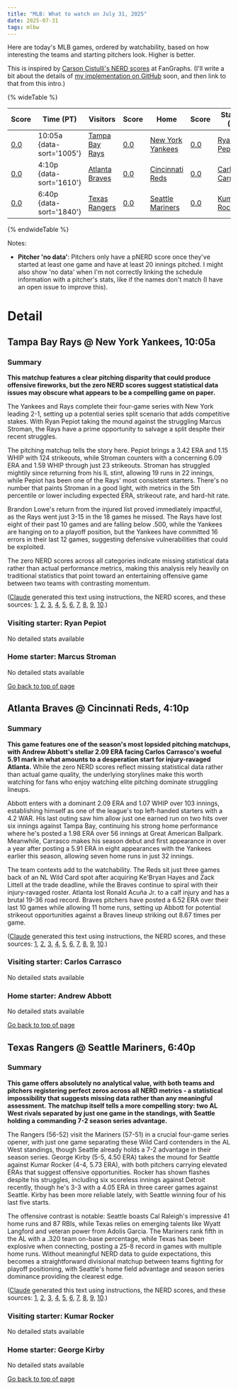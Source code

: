 ```yaml
---
title: "MLB: What to watch on July 31, 2025"
date: 2025-07-31
tags: mlbw
---
```


Here are today's MLB games, ordered by watchability, based on how interesting the teams and starting pitchers look. Higher is better.

This is inspired by [Carson Cistulli's NERD scores](https://blogs.fangraphs.com/introducing-team-nerd/) at FanGraphs. (I'll write a bit about the details of [my implementation on GitHub](https://github.com/aenfield/mlb-watchability) soon, and then link to that from this intro.)


{% wideTable %}

| Score | Time (PT) | Visitors | Score | Home | Score | Starter (V) | Score | Starter (H) | Score |
|-------|------------|----------|-------|------|-------|-------------|-------|-------------|-------|
| [0.0](#tampa-bay-rays-new-york-yankees-10-05a) | 10:05a {data-sort='1005'} | [Tampa Bay Rays](https://www.fangraphs.com/teams/rays/stats) | [0.0](#tampa-bay-rays) | [New York Yankees](https://www.fangraphs.com/teams/yankees/stats) | [0.0](#new-york-yankees) | [Ryan Pepiot](https://www.fangraphs.com/search?q=Pepiot) | No data | [Marcus Stroman](https://www.fangraphs.com/search?q=Stroman) | No data |
| [0.0](#atlanta-braves-cincinnati-reds-4-10p) | 4:10p {data-sort='1610'} | [Atlanta Braves](https://www.fangraphs.com/teams/braves/stats) | [0.0](#atlanta-braves) | [Cincinnati Reds](https://www.fangraphs.com/teams/reds/stats) | [0.0](#cincinnati-reds) | [Carlos Carrasco](https://www.fangraphs.com/search?q=Carrasco) | No data | [Andrew Abbott](https://www.fangraphs.com/search?q=Abbott) | No data |
| [0.0](#texas-rangers-seattle-mariners-6-40p) | 6:40p {data-sort='1840'} | [Texas Rangers](https://www.fangraphs.com/teams/rangers/stats) | [0.0](#texas-rangers) | [Seattle Mariners](https://www.fangraphs.com/teams/mariners/stats) | [0.0](#seattle-mariners) | [Kumar Rocker](https://www.fangraphs.com/search?q=Rocker) | No data | [George Kirby](https://www.fangraphs.com/search?q=Kirby) | No data |
{% endwideTable %}

Notes:

- **Pitcher 'no data'**: Pitchers only have a pNERD score once they've started at least one game and have at least 20 innings pitched. I might also show 'no data' when I'm not correctly linking the schedule information with a pitcher's stats, like if the names don't match (I have an open issue to improve this).


# Detail

## Tampa Bay Rays @ New York Yankees, 10:05a

### Summary

**This matchup features a clear pitching disparity that could produce offensive fireworks, but the zero NERD scores suggest statistical data issues may obscure what appears to be a compelling game on paper.**

The Yankees and Rays complete their four-game series with New York leading 2-1, setting up a potential series split scenario that adds competitive stakes. With Ryan Pepiot taking the mound against the struggling Marcus Stroman, the Rays have a prime opportunity to salvage a split despite their recent struggles.

The pitching matchup tells the story here. Pepiot brings a 3.42 ERA and 1.15 WHIP with 124 strikeouts, while Stroman counters with a concerning 6.09 ERA and 1.59 WHIP through just 23 strikeouts. Stroman has struggled mightily since returning from his IL stint, allowing 19 runs in 22 innings, while Pepiot has been one of the Rays' most consistent starters. There's no number that paints Stroman in a good light, with metrics in the 5th percentile or lower including expected ERA, strikeout rate, and hard-hit rate.

Brandon Lowe's return from the injured list proved immediately impactful, as the Rays went just 3-15 in the 18 games he missed. The Rays have lost eight of their past 10 games and are falling below .500, while the Yankees are hanging on to a playoff position, but the Yankees have committed 16 errors in their last 12 games, suggesting defensive vulnerabilities that could be exploited.

The zero NERD scores across all categories indicate missing statistical data rather than actual performance metrics, making this analysis rely heavily on traditional statistics that point toward an entertaining offensive game between two teams with contrasting momentum.

([Claude](https://www.anthropic.com/claude) generated this text using instructions, the NERD scores, and these sources: [1](https://www.sportskeeda.com/baseball/rays-vs-yankees-game-4-prediction-odds-injuries-picks-july-31-2025), [2](https://www.predictem.com/mlb/rays-yankees-july-31-25/), [3](https://pinstripesnation.com/yankees-5-4-rays-drama-dominates-win-almost-ruined-by-errors-2025-07-31/), [4](https://sports.yahoo.com/article/yankees-play-rays-leading-series-075512768.html), [5](https://www.bleachernation.com/picks/2025/07/30/yankees-vs-rays-prediction-expert-picks-odds-stats-best-bets-thursday-july-31-2025/), [6](https://www.espn.com/mlb/game/_/gameId/401696544/rays-yankees), [7](https://dknetwork.draftkings.com/2025/07/30/tampa-bay-rays-vs-new-york-yankees-prediction-pick-for-thursday-7-31-25/), [8](https://www.espn.co.uk/mlb/recap?gameId=401696532), [9](https://bleacherreport.com/game/tampa-bay-rays-vs-new-york-yankees-2025-7-31-12-05), [10](https://ca.sports.yahoo.com/news/yankees-play-rays-leading-series-080202248.html).)

### Visiting starter: Ryan Pepiot

No detailed stats available

### Home starter: Marcus Stroman

No detailed stats available


[Go back to top of page](#)

## Atlanta Braves @ Cincinnati Reds, 4:10p

### Summary

**This game features one of the season's most lopsided pitching matchups, with Andrew Abbott's stellar 2.09 ERA facing Carlos Carrasco's woeful 5.91 mark in what amounts to a desperation start for injury-ravaged Atlanta.** While the zero NERD scores reflect missing statistical data rather than actual game quality, the underlying storylines make this worth watching for fans who enjoy watching elite pitching dominate struggling lineups.

Abbott enters with a dominant 2.09 ERA and 1.07 WHIP over 103 innings, establishing himself as one of the league's top left-handed starters with a 4.2 WAR. His last outing saw him allow just one earned run on two hits over six innings against Tampa Bay, continuing his strong home performance where he's posted a 1.98 ERA over 56 innings at Great American Ballpark. Meanwhile, Carrasco makes his season debut and first appearance in over a year after posting a 5.91 ERA in eight appearances with the Yankees earlier this season, allowing seven home runs in just 32 innings.

The team contexts add to the watchability. The Reds sit just three games back of an NL Wild Card spot after acquiring Ke'Bryan Hayes and Zack Littell at the trade deadline, while the Braves continue to spiral with their injury-ravaged roster. Atlanta lost Ronald Acuña Jr. to a calf injury and has a brutal 19-36 road record. Braves pitchers have posted a 6.52 ERA over their last 10 games while allowing 11 home runs, setting up Abbott for potential strikeout opportunities against a Braves lineup striking out 8.67 times per game.

([Claude](https://www.anthropic.com/claude) generated this text using instructions, the NERD scores, and these sources: [1](https://www.predictem.com/mlb/braves-reds-july-31-25/), [2](https://sports.yahoo.com/article/reds-host-braves-open-3-075512280.html), [3](https://1049foxsports.iheart.com/content/2025-07-31-reds-vs-braves-series-injured-list-july-31-aug-1/), [4](https://790louisville.iheart.com/content/2025-07-31-reds-vs-braves-series-injured-list-july-31-aug-1/), [5](https://www.bleachernation.com/stats-and-news/2025/07/31/reds-vs-braves-injury-report-updates-probable-starters-july-31/), [6](https://news.bet365.com/en-us/article/mlb-atlanta-braves-cincinnati-reds-picks-predictions-odds-player-props/2025073113381512890), [7](https://wone.iheart.com/content/2025-07-31-reds-vs-braves-series-injured-list-july-31-aug-1/), [8](https://bleacherreport.com/game/atlanta-braves-vs-cincinnati-reds-2025-7-31-18-10), [9](https://ca.sports.yahoo.com/news/reds-host-braves-open-3-080201613.html), [10](https://1049foxsports.iheart.com/content/2025-07-31-how-to-watch-reds-vs-braves-streaming-tv-on-july-31/).)

### Visiting starter: Carlos Carrasco

No detailed stats available

### Home starter: Andrew Abbott

No detailed stats available


[Go back to top of page](#)

## Texas Rangers @ Seattle Mariners, 6:40p

### Summary

**This game offers absolutely no analytical value, with both teams and pitchers registering perfect zeros across all NERD metrics - a statistical impossibility that suggests missing data rather than any meaningful assessment.** **The matchup itself tells a more compelling story: two AL West rivals separated by just one game in the standings, with Seattle holding a commanding 7-2 season series advantage.**

The Rangers (56-52) visit the Mariners (57-51) in a crucial four-game series opener, with just one game separating these Wild Card contenders in the AL West standings, though Seattle already holds a 7-2 advantage in their season series. George Kirby (5-5, 4.50 ERA) takes the mound for Seattle against Kumar Rocker (4-4, 5.73 ERA), with both pitchers carrying elevated ERAs that suggest offensive opportunities. Rocker has shown flashes despite his struggles, including six scoreless innings against Detroit recently, though he's 3-3 with a 4.05 ERA in three career games against Seattle. Kirby has been more reliable lately, with Seattle winning four of his last five starts.

The offensive contrast is notable: Seattle boasts Cal Raleigh's impressive 41 home runs and 87 RBIs, while Texas relies on emerging talents like Wyatt Langford and veteran power from Adolis Garcia. The Mariners rank fifth in the AL with a .320 team on-base percentage, while Texas has been explosive when connecting, posting a 25-8 record in games with multiple home runs. Without meaningful NERD data to guide expectations, this becomes a straightforward divisional matchup between teams fighting for playoff positioning, with Seattle's home field advantage and season series dominance providing the clearest edge.

([Claude](https://www.anthropic.com/claude) generated this text using instructions, the NERD scores, and these sources: [1](https://www.sportingpost.com/2025/07/31/seattle-mariners-vs-texas-rangers-prediction/), [2](https://www.bleachernation.com/how-to-watch/2025/07/30/mariners-vs-rangers-start-time-streaming-live-tv-channel-how-to-watch/), [3](https://www.bleachernation.com/picks/2025/07/29/seattle-mariners-vs-texas-rangers-series-july-31-aug-3-odds-starting-pitchers-predictions/), [4](https://sports.yahoo.com/article/mariners-rangers-first-4-game-075512772.html), [5](https://ca.sports.yahoo.com/news/mariners-rangers-first-4-game-080203002.html), [6](https://www.espn.com/mlb/preview/_/gameId/401696545), [7](https://www.espn.com/mlb/player/_/id/42406/george-kirby), [8](https://bleacherreport.com/game/texas-rangers-vs-seattle-mariners-2025-7-31-17-40), [9](https://winnersandwhiners.com/games/mlb/8-1-2025/texas-rangers-vs-seattle-mariners-prediction-1598/), [10](https://www.mlb.com/player/george-kirby-669923).)

### Visiting starter: Kumar Rocker

No detailed stats available

### Home starter: George Kirby

No detailed stats available


[Go back to top of page](#)

